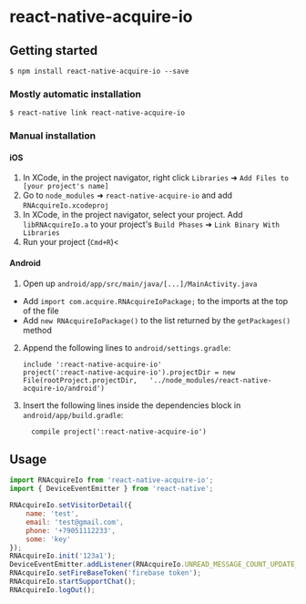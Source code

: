 # react-native-acquire-io

## Getting started

`$ npm install react-native-acquire-io --save`

### Mostly automatic installation

`$ react-native link react-native-acquire-io`

### Manual installation

#### iOS

1. In XCode, in the project navigator, right click `Libraries` ➜ `Add Files to [your project's name]`
2. Go to `node_modules` ➜ `react-native-acquire-io` and add `RNAcquireIo.xcodeproj`
3. In XCode, in the project navigator, select your project. Add `libRNAcquireIo.a` to your project's `Build Phases` ➜ `Link Binary With Libraries`
4. Run your project (`Cmd+R`)<

#### Android

1. Open up `android/app/src/main/java/[...]/MainActivity.java`

-   Add `import com.acquire.RNAcquireIoPackage;` to the imports at the top of the file
-   Add `new RNAcquireIoPackage()` to the list returned by the `getPackages()` method

2. Append the following lines to `android/settings.gradle`:
    ```
    include ':react-native-acquire-io'
    project(':react-native-acquire-io').projectDir = new File(rootProject.projectDir, 	'../node_modules/react-native-acquire-io/android')
    ```
3. Insert the following lines inside the dependencies block in `android/app/build.gradle`:
    ```
      compile project(':react-native-acquire-io')
    ```

## Usage

```javascript
import RNAcquireIo from 'react-native-acquire-io';
import { DeviceEventEmitter } from 'react-native';

RNAcquireIo.setVisitorDetail({
	name: 'test',
	email: 'test@gmail.com',
	phone: '+79051112233',
	some: 'key'
});
RNAcquireIo.init('123a1');
DeviceEventEmitter.addListener(RNAcquireIo.UNREAD_MESSAGE_COUNT_UPDATE_EVENT_KEY, console.log);
RNAcquireIo.setFireBaseToken('firebase token');
RNAcquireIo.startSupportChat();
RNAcquireIo.logOut();
```
